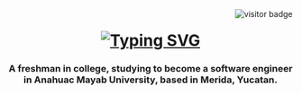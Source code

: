 <img align="right" src="https://visitor-badge.laobi.icu/badge?page_id=page.id=nooovicky.nooovicky" alt="visitor badge"/>

<h1 align="center">
  <a href="htps://git.io/typing-svg"/
    <a href="https://git.io/typing-svg"><img src="https://readme-typing-svg.demolab.com?font=Fira+Code&weight=100&duration=2500&pause=1000&color=75B2FF&width=435&lines=Hi+there!+%F0%9F%91%8B;I'm+Vicky+Can+%3A);Welcome+to+my+profile!" alt="Typing SVG" />
    </a>
  </h1>

<h3 align="center">A freshman in college, studying to become a software engineer in Anahuac Mayab University, based in Merida, Yucatan.</h3>


